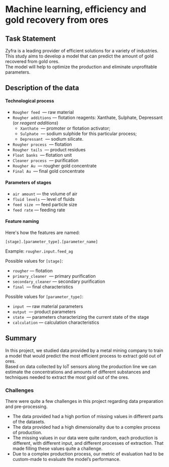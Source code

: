 # Machine learning, efficiency and gold recovery from ores

## Task Statement
Zyfra is a leading provider of efficient solutions for a variety of industries.<br>
This study aims to develop a model that can predict the amount of gold recovered from gold ores.<br>
The model will help to optimize the production and eliminate unprofitable parameters.



## Description of the data

#### Technological process

- `Rougher feed`      — raw material
- `Rougher additions` — flotation reagents: Xanthate, Sulphate, Depressant (or *reagent additions*)
    - `Xanthate`      — promoter or flotation activator;
    - `Sulphate`      — sodium sulphide for this particular process;
    - `Depressant`    — sodium silicate.
- `Rougher process`   — flotation
- `Rougher tails`     — product residues
- `Float banks`       — flotation unit
- `Cleaner process`   — purification
- `Rougher Au`        — rougher gold concentrate
- `Final Au`          — final gold concentrate

#### Parameters of stages

- `air amount`   — the volume of air
- `fluid levels` — level of fluids
- `feed size`    — feed particle size
- `feed rate`    — feeding rate

#### Feature naming

Here's how the features are named:

`[stage].[parameter_type].[parameter_name]`

Example: `rougher.input.feed_ag`

Possible values for `[stage]`:

- `rougher`           — flotation
- `primary_cleaner`   — primary purification
- `secondary_cleaner` — secondary purification
- `final`             — final characteristics

Possible values for `[parameter_type]`:

- `input`       — raw material parameters
- `output`      — product parameters
- `state`       — parameters characterizing the current state of the stage
- `calculation` — calculation characteristics


## Summary
In this project, we studied data provided by a metal mining company to train a model that would predict the most efficient process to extract gold out of ores.<br>
Based on data collected by IoT sensors along the production line we can estimate the concentrations and amounts of different substances and techniques needed to extract the most gold out of the ores.

### Challenges
There were quite a few challenges in this project regarding data preparation and pre-processing.
- The data provided had a high portion of missing values in different parts of the datasets.
- The data provided had a high dimensionality due to a complex process of production.
- The missing values in our data were quite random, each production is different, with different input, and different processes of extraction. That made filling these values quite a challenge.
- Due to a complex production process, our metric of evaluation had to be custom-made to evaluate the model’s performance.
